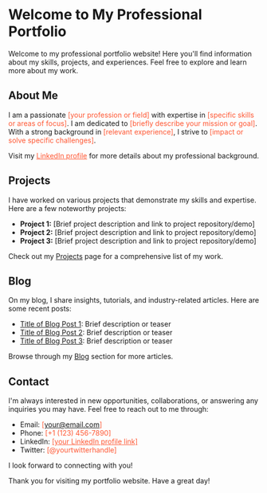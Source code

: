 # Welcome to My Professional Portfolio

Welcome to my professional portfolio website! Here you'll find information about my skills, projects, and experiences. Feel free to explore and learn more about my work.

## About Me

I am a passionate <span style="color: #FF5733">[your profession or field]</span> with expertise in <span style="color: #FF5733">[specific skills or areas of focus]</span>. I am dedicated to <span style="color: #FF5733">[briefly describe your mission or goal]</span>. With a strong background in <span style="color: #FF5733">[relevant experience]</span>, I strive to <span style="color: #FF5733">[impact or solve specific challenges]</span>.

Visit my <a href="https://www.linkedin.com/in/yourname" style="color: #FF5733">LinkedIn profile</a> for more details about my professional background.

## Projects

I have worked on various projects that demonstrate my skills and expertise. Here are a few noteworthy projects:

- **Project 1:** [Brief project description and link to project repository/demo]
- **Project 2:** [Brief project description and link to project repository/demo]
- **Project 3:** [Brief project description and link to project repository/demo]

Check out my [Projects](/projects) page for a comprehensive list of my work.

## Blog

On my blog, I share insights, tutorials, and industry-related articles. Here are some recent posts:

- [Title of Blog Post 1](/blog/post-1): Brief description or teaser
- [Title of Blog Post 2](/blog/post-2): Brief description or teaser
- [Title of Blog Post 3](/blog/post-3): Brief description or teaser

Browse through my [Blog](/blog) section for more articles.

## Contact

I'm always interested in new opportunities, collaborations, or answering any inquiries you may have. Feel free to reach out to me through:

- Email: <span style="color: #FF5733">[your@email.com]</span>
- Phone: <span style="color: #FF5733">[+1 (123) 456-7890]</span>
- LinkedIn: <a href="your LinkedIn profile link" style="color: #FF5733">[your LinkedIn profile link]</a>
- Twitter: <span style="color: #FF5733">[@yourtwitterhandle]</span>

I look forward to connecting with you!

Thank you for visiting my portfolio website. Have a great day!
